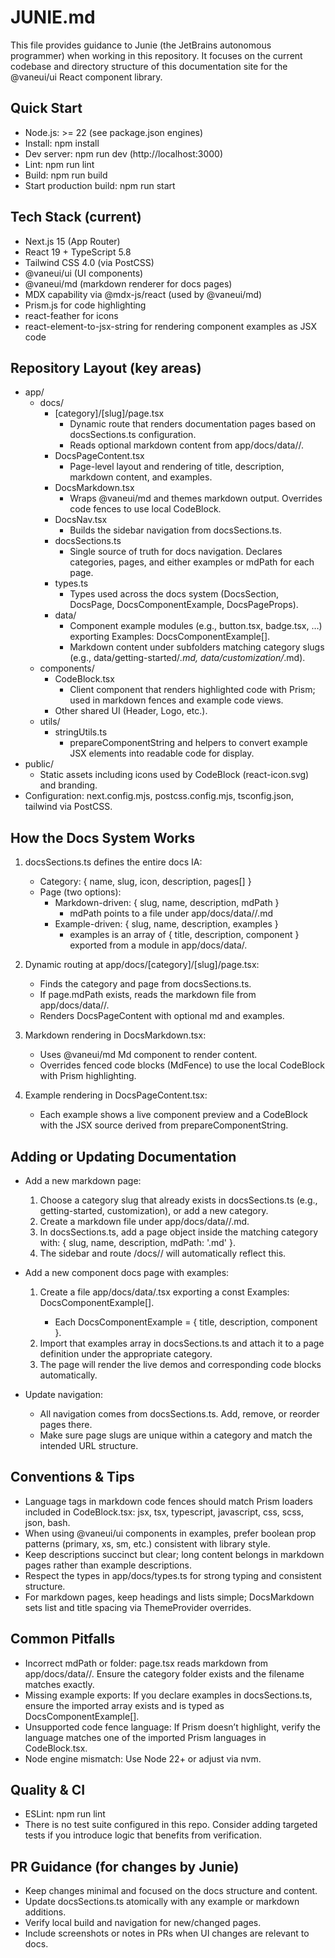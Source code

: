 # JUNIE.md

This file provides guidance to Junie (the JetBrains autonomous programmer) when working in this repository. It focuses on the current codebase and directory structure of this documentation site for the @vaneui/ui React component library.

## Quick Start

- Node.js: >= 22 (see package.json engines)
- Install: npm install
- Dev server: npm run dev (http://localhost:3000)
- Lint: npm run lint
- Build: npm run build
- Start production build: npm run start

## Tech Stack (current)

- Next.js 15 (App Router)
- React 19 + TypeScript 5.8
- Tailwind CSS 4.0 (via PostCSS)
- @vaneui/ui (UI components)
- @vaneui/md (markdown renderer for docs pages)
- MDX capability via @mdx-js/react (used by @vaneui/md)
- Prism.js for code highlighting
- react-feather for icons
- react-element-to-jsx-string for rendering component examples as JSX code

## Repository Layout (key areas)

- app/
  - docs/
    - [category]/[slug]/page.tsx
      - Dynamic route that renders documentation pages based on docsSections.ts configuration.
      - Reads optional markdown content from app/docs/data/<category>/<mdPath>.
    - DocsPageContent.tsx
      - Page-level layout and rendering of title, description, markdown content, and examples.
    - DocsMarkdown.tsx
      - Wraps @vaneui/md and themes markdown output. Overrides code fences to use local CodeBlock.
    - DocsNav.tsx
      - Builds the sidebar navigation from docsSections.ts.
    - docsSections.ts
      - Single source of truth for docs navigation. Declares categories, pages, and either examples or mdPath for each page.
    - types.ts
      - Types used across the docs system (DocsSection, DocsPage, DocsComponentExample, DocsPageProps).
    - data/
      - Component example modules (e.g., button.tsx, badge.tsx, …) exporting <name>Examples: DocsComponentExample[].
      - Markdown content under subfolders matching category slugs (e.g., data/getting-started/*.md, data/customization/*.md).
  - components/
    - CodeBlock.tsx
      - Client component that renders highlighted code with Prism; used in markdown fences and example code views.
    - Other shared UI (Header, Logo, etc.).
  - utils/
    - stringUtils.ts
      - prepareComponentString and helpers to convert example JSX elements into readable code for display.
- public/
  - Static assets including icons used by CodeBlock (react-icon.svg) and branding.
- Configuration: next.config.mjs, postcss.config.mjs, tsconfig.json, tailwind via PostCSS.

## How the Docs System Works

1. docsSections.ts defines the entire docs IA:
   - Category: { name, slug, icon, description, pages[] }
   - Page (two options):
     - Markdown-driven: { slug, name, description, mdPath }
       - mdPath points to a file under app/docs/data/<categorySlug>/<file>.md
     - Example-driven: { slug, name, description, examples }
       - examples is an array of { title, description, component } exported from a module in app/docs/data/.

2. Dynamic routing at app/docs/[category]/[slug]/page.tsx:
   - Finds the category and page from docsSections.ts.
   - If page.mdPath exists, reads the markdown file from app/docs/data/<category>/<mdPath>.
   - Renders DocsPageContent with optional md and examples.

3. Markdown rendering in DocsMarkdown.tsx:
   - Uses @vaneui/md Md component to render content.
   - Overrides fenced code blocks (MdFence) to use the local CodeBlock with Prism highlighting.

4. Example rendering in DocsPageContent.tsx:
   - Each example shows a live component preview and a CodeBlock with the JSX source derived from prepareComponentString.

## Adding or Updating Documentation

- Add a new markdown page:
  1) Choose a category slug that already exists in docsSections.ts (e.g., getting-started, customization), or add a new category.
  2) Create a markdown file under app/docs/data/<categorySlug>/<your-file>.md.
  3) In docsSections.ts, add a page object inside the matching category with: { slug, name, description, mdPath: '<your-file>.md' }.
  4) The sidebar and route /docs/<categorySlug>/<slug> will automatically reflect this.

- Add a new component docs page with examples:
  1) Create a file app/docs/data/<component>.tsx exporting a const <component>Examples: DocsComponentExample[].
     - Each DocsComponentExample = { title, description, component }.
  2) Import that examples array in docsSections.ts and attach it to a page definition under the appropriate category.
  3) The page will render the live demos and corresponding code blocks automatically.

- Update navigation:
  - All navigation comes from docsSections.ts. Add, remove, or reorder pages there.
  - Make sure page slugs are unique within a category and match the intended URL structure.

## Conventions & Tips

- Language tags in markdown code fences should match Prism loaders included in CodeBlock.tsx: jsx, tsx, typescript, javascript, css, scss, json, bash.
- When using @vaneui/ui components in examples, prefer boolean prop patterns (primary, xs, sm, etc.) consistent with library style.
- Keep descriptions succinct but clear; long content belongs in markdown pages rather than example descriptions.
- Respect the types in app/docs/types.ts for strong typing and consistent structure.
- For markdown pages, keep headings and lists simple; DocsMarkdown sets list and title spacing via ThemeProvider overrides.

## Common Pitfalls

- Incorrect mdPath or folder: page.tsx reads markdown from app/docs/data/<categorySlug>/<mdPath>. Ensure the category folder exists and the filename matches exactly.
- Missing example exports: If you declare examples in docsSections.ts, ensure the imported array exists and is typed as DocsComponentExample[].
- Unsupported code fence language: If Prism doesn’t highlight, verify the language matches one of the imported Prism languages in CodeBlock.tsx.
- Node engine mismatch: Use Node 22+ or adjust via nvm.

## Quality & CI

- ESLint: npm run lint
- There is no test suite configured in this repo. Consider adding targeted tests if you introduce logic that benefits from verification.

## PR Guidance (for changes by Junie)

- Keep changes minimal and focused on the docs structure and content.
- Update docsSections.ts atomically with any example or markdown additions.
- Verify local build and navigation for new/changed pages.
- Include screenshots or notes in PRs when UI changes are relevant to docs.

